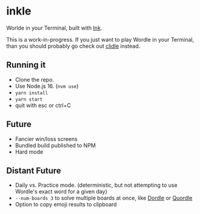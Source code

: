 # inkle

Worlde in your Terminal, built with [Ink](https://github.com/vadimdemedes/ink).

This is a work-in-progress. If you just want to play Wordle in your Terminal,
than you should probably go check out
[clidle](https://github.com/ajeetdsouza/clidle) instead.

## Running it

- Clone the repo.
- Use Node.js 16. (`nvm use`)
- `yarn install`
- `yarn start`
- quit with esc or ctrl+C

## Future

- Fancier win/loss screens
- Bundled build published to NPM
- Hard mode

## Distant Future

- Daily vs. Practice mode. (deterministic, but not attempting to use Wordle's
  exact word for a given day)
- `--num-boards 3` to solve multiple boards at once, like
  [Dordle](https://zaratustra.itch.io/dordle) or
  [Quordle](https://www.quordle.com/#/)
- Option to copy emoji results to clipboard
